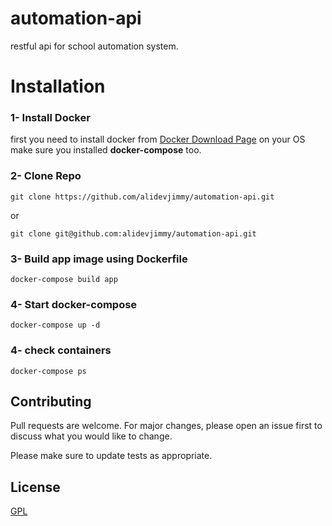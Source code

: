 # automation-api
restful api for school automation system.
# Installation
### 1- Install Docker
first you need to install docker from [Docker Download Page](https://docs.docker.com/get-docker/) on your OS</br>
make sure you installed **docker-compose** too.
### 2- Clone Repo
```
git clone https://github.com/alidevjimmy/automation-api.git
```
or
```
git clone git@github.com:alidevjimmy/automation-api.git
```
### 3- Build app image using Dockerfile
```
docker-compose build app
```
### 4- Start docker-compose
```
docker-compose up -d
```
### 4- check containers
```
docker-compose ps
```
## Contributing
Pull requests are welcome. For major changes, please open an issue first to discuss what you would like to change.

Please make sure to update tests as appropriate.

## License
[GPL](https://www.gnu.org/licenses/old-licenses/gpl-2.0.en.html)
